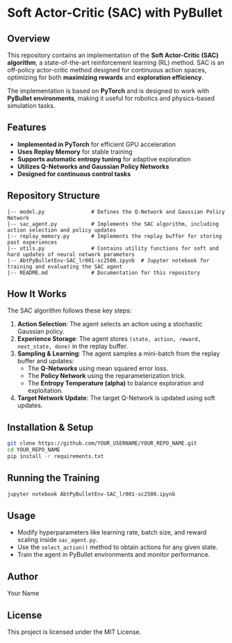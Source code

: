 # Soft Actor-Critic (SAC) with PyBullet

## Overview
This repository contains an implementation of the **Soft Actor-Critic (SAC) algorithm**, a state-of-the-art reinforcement learning (RL) method. SAC is an off-policy actor-critic method designed for continuous action spaces, optimizing for both **maximizing rewards** and **exploration efficiency**.

The implementation is based on **PyTorch** and is designed to work with **PyBullet environments**, making it useful for robotics and physics-based simulation tasks.

## Features
- **Implemented in PyTorch** for efficient GPU acceleration
- **Uses Replay Memory** for stable training
- **Supports automatic entropy tuning** for adaptive exploration
- **Utilizes Q-Networks and Gaussian Policy Networks**
- **Designed for continuous control tasks**

## Repository Structure
```
|-- model.py               # Defines the Q-Network and Gaussian Policy Network
|-- sac_agent.py           # Implements the SAC algorithm, including action selection and policy updates
|-- replay_memory.py       # Implements the replay buffer for storing past experiences
|-- utils.py               # Contains utility functions for soft and hard updates of neural network parameters
|-- AbtPyBulletEnv-SAC_lr001-sc2500.ipynb  # Jupyter notebook for training and evaluating the SAC agent
|-- README.md              # Documentation for this repository
```

## How It Works
The SAC algorithm follows these key steps:
1. **Action Selection**: The agent selects an action using a stochastic Gaussian policy.
2. **Experience Storage**: The agent stores `(state, action, reward, next_state, done)` in the replay buffer.
3. **Sampling & Learning**: The agent samples a mini-batch from the replay buffer and updates:
   - The **Q-Networks** using mean squared error loss.
   - The **Policy Network** using the reparameterization trick.
   - The **Entropy Temperature (alpha)** to balance exploration and exploitation.
4. **Target Network Update**: The target Q-Network is updated using soft updates.

## Installation & Setup
```sh
git clone https://github.com/YOUR_USERNAME/YOUR_REPO_NAME.git
cd YOUR_REPO_NAME
pip install -r requirements.txt
```

## Running the Training
```sh
jupyter notebook AbtPyBulletEnv-SAC_lr001-sc2500.ipynb
```

## Usage
- Modify hyperparameters like learning rate, batch size, and reward scaling inside `sac_agent.py`.
- Use the `select_action()` method to obtain actions for any given state.
- Train the agent in PyBullet environments and monitor performance.

## Author
Your Name

## License
This project is licensed under the MIT License.

